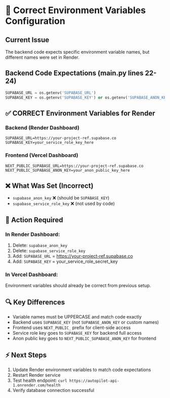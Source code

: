 # 🔧 Correct Environment Variables Configuration

## Current Issue
The backend code expects specific environment variable names, but different names were set in Render.

## Backend Code Expectations (main.py lines 22-24)
```python
SUPABASE_URL = os.getenv('SUPABASE_URL')
SUPABASE_KEY = os.getenv('SUPABASE_KEY') or os.getenv('SUPABASE_ANON_KEY')
```

## ✅ CORRECT Environment Variables for Render

### Backend (Render Dashboard)
```
SUPABASE_URL=https://your-project-ref.supabase.co
SUPABASE_KEY=your_service_role_key_here
```

### Frontend (Vercel Dashboard) 
```
NEXT_PUBLIC_SUPABASE_URL=https://your-project-ref.supabase.co
NEXT_PUBLIC_SUPABASE_ANON_KEY=your_anon_public_key_here
```

## ❌ What Was Set (Incorrect)
- `supabase_anon_key` ❌ (should be `SUPABASE_KEY`)
- `supabase_service_role_key` ❌ (not used by code)

## 🎯 Action Required

### In Render Dashboard:
1. Delete: `supabase_anon_key`
2. Delete: `supabase_service_role_key` 
3. Add: `SUPABASE_URL` = https://your-project-ref.supabase.co
4. Add: `SUPABASE_KEY` = your_service_role_secret_key

### In Vercel Dashboard:
Environment variables should already be correct from previous setup.

## 🔍 Key Differences
- Variable names must be UPPERCASE and match code exactly
- Backend uses `SUPABASE_KEY` (not `SUPABASE_ANON_KEY` or custom names)
- Frontend uses `NEXT_PUBLIC_` prefix for client-side access
- Service role key goes to `SUPABASE_KEY` for backend full access
- Anon public key goes to `NEXT_PUBLIC_SUPABASE_ANON_KEY` for frontend

## ⚡ Next Steps
1. Update Render environment variables to match code expectations
2. Restart Render service
3. Test health endpoint: `curl https://autopilot-api-1.onrender.com/health`
4. Verify database connection successful